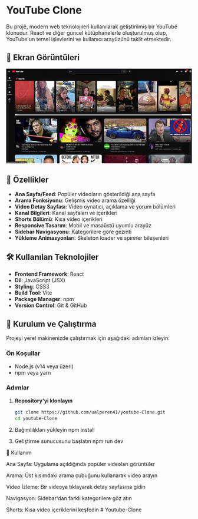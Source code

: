 # YouTube Clone

Bu proje, modern web teknolojileri kullanılarak geliştirilmiş bir YouTube klonudur. React ve diğer güncel kütüphanelerle oluşturulmuş olup, YouTube'un temel işlevlerini ve kullanıcı arayüzünü taklit etmektedir.

## 📸 Ekran Görüntüleri

![](./Yclone.gif)

## 🚀 Özellikler

- **Ana Sayfa/Feed**: Popüler videoların gösterildiği ana sayfa
- **Arama Fonksiyonu**: Gelişmiş video arama özelliği
- **Video Detay Sayfası**: Video oynatıcı, açıklama ve yorum bölümleri
- **Kanal Bilgileri**: Kanal sayfaları ve içerikleri
- **Shorts Bölümü**: Kısa video içerikleri
- **Responsive Tasarım**: Mobil ve masaüstü uyumlu arayüz
- **Sidebar Navigasyonu**: Kategorilere göre gezinti
- **Yükleme Animasyonları**: Skeleton loader ve spinner bileşenleri

## 🛠️ Kullanılan Teknolojiler

- **Frontend Framework**: React
- **Dil**: JavaScript (JSX)
- **Styling**: CSS3
- **Build Tool**: Vite
- **Package Manager**: npm
- **Version Control**: Git & GitHub

## 🚀 Kurulum ve Çalıştırma

Projeyi yerel makinenizde çalıştırmak için aşağıdaki adımları izleyin:

### Ön Koşullar

- Node.js (v14 veya üzeri)
- npm veya yarn

### Adımlar

1. **Repository'yi klonlayın**

   ```bash
   git clone https://github.com/ualperen41/youtube-Clone.git
   cd youtube-Clone

   ```

2. Bağımlılıkları yükleyin
   npm install

3. Geliştirme sunucusunu başlatın
   npm run dev

🌟 Kullanım

Ana Sayfa: Uygulama açıldığında popüler videoları görüntüler

Arama: Üst kısımdaki arama çubuğunu kullanarak video arayın

Video İzleme: Bir videoya tıklayarak detay sayfasına gidin

Navigasyon: Sidebar'dan farklı kategorilere göz atın

Shorts: Kısa video içeriklerini keşfedin
#   Y o u t u b e - C l o n e 
 
 
